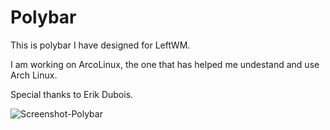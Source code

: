 # Polybar

This is polybar I have designed for LeftWM. 

I am working on ArcoLinux, the one that has helped me undestand and use Arch Linux. 

Special thanks to Erik Dubois.

![Screenshot-Polybar](https://user-images.githubusercontent.com/23400899/235455188-43c81edb-4835-4644-a3e7-e4dd088132af.png)

